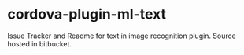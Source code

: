 # cordova-plugin-ml-text
Issue Tracker and Readme for text in image recognition plugin. Source hosted in bitbucket.
